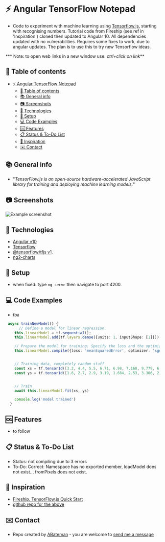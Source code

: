 # :zap: Angular TensorFlow Notepad

* Code to experiment with machine learning using [Tensorflow.js](https://www.tensorflow.org/js), starting with recognising numbers. Tutorial code from Fireship (see ref in 'Inspiration') cloned then updated to Angular 10. All dependencies updated with no vulnerabilities. Requires some fixes to work, due to angular updates. The plan is to use this to try new Tensorflow ideas.

*** Note: to open web links in a new window use: _ctrl+click on link_**

## :page_facing_up: Table of contents

* [:zap: Angular TensorFlow Notepad](#zap-angular-tensorflow-notepad)
  * [:page_facing_up: Table of contents](#page_facing_up-table-of-contents)
  * [:books: General info](#books-general-info)
  * [:camera: Screenshots](#camera-screenshots)
  * [:signal_strength: Technologies](#signal_strength-technologies)
  * [:floppy_disk: Setup](#floppy_disk-setup)
  * [:computer: Code Examples](#computer-code-examples)
  * [:cool: Features](#cool-features)
  * [:clipboard: Status & To-Do List](#clipboard-status--to-do-list)
  * [:clap: Inspiration](#clap-inspiration)
  * [:envelope: Contact](#envelope-contact)

## :books: General info

* "_TensorFlow.js is an open-source hardware-accelerated JavaScript library for training and deploying machine learning models._"

## :camera: Screenshots

![Example screenshot](./img/.png)

## :signal_strength: Technologies

* [Angular v10](https://angular.io/)
* [Tensorflow](https://js.tensorflow.org)
* [@tensorflow/tfjs v1](https://www.npmjs.com/package/@tensorflow/tfjs).
* [ng2-charts](https://www.npmjs.com/package/ng2-charts)

## :floppy_disk: Setup

* when fixed: type `ng serve` then navigate to port 4200.

## :computer: Code Examples

* tba

```typescript
 async trainNewModel() {
      // Define a model for linear regression.
    this.linearModel = tf.sequential();
    this.linearModel.add(tf.layers.dense({units: 1, inputShape: [1]}));

    // Prepare the model for training: Specify the loss and the optimizer.
    this.linearModel.compile({loss: 'meanSquaredError', optimizer: 'sgd'});


    // Training data, completely random stuff
    const xs = tf.tensor1d([3.2, 4.4, 5.5, 6.71, 6.98, 7.168, 9.779, 6.182, 7.59, 2.16, 7.042, 10.71, 5.313, 7.97, 5.654, 9.7, 3.11]);
    const ys = tf.tensor1d([1.6, 2.7, 2.9, 3.19, 1.684, 2.53, 3.366, 2.596, 2.53, 1.22, 2.87, 3.45, 1.65, 2.904, 2.42, 2.4, 1.31]);


    // Train
    await this.linearModel.fit(xs, ys)

    console.log('model trained')
  }
```

## :cool: Features

* to follow

## :clipboard: Status & To-Do List

* Status: not compiling due to 3 errors
* To-Do: Correct: Namespace has no exported member, loadModel does not exist.., fromPixels does not exist.

## :clap: Inspiration

* [Fireship, TensorFlow.js Quick Start](https://www.youtube.com/watch?v=Y_XM3Bu-4yc)
* [github repo for the above](https://github.com/AngularFirebase/97-tensorflowjs-quick-start)

## :envelope: Contact

* Repo created by [ABateman](https://www.andrewbateman.org) - you are welcome to [send me a message](https://andrewbateman.org/contact)
